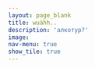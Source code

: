 ```yaml
---
layout: page_blank
title: wuähh..
description: 'алкотур?'
image: 
nav-menu: true
show_tile: true
---
```



<br>
<center>
<div id="zf_div_GIx2xQHHIkcyjWXoNL0KXqD0bdSfVQ5WWAuXTXGO6to"></div><script type="text/javascript">(function() {
try{
var f = document.createElement("iframe");   
f.src = 'https://forms.zohopublic.eu/zohoform/form/oa4ushuuy3quohKiexek/formperma/GIx2xQHHIkcyjWXoNL0KXqD0bdSfVQ5WWAuXTXGO6to?zf_rszfm=1';
f.frameborder = 0;                                           
f.style.height="2721px";
f.style.width="90%";
f.style.transition="all 0.5s ease";// No I18N
var d = document.getElementById("zf_div_GIx2xQHHIkcyjWXoNL0KXqD0bdSfVQ5WWAuXTXGO6to");
d.appendChild(f);
window.addEventListener('message', function (){
var zf_ifrm_data = event.data.split("|");
var zf_perma = zf_ifrm_data[0];
var zf_ifrm_ht_nw = ( parseInt(zf_ifrm_data[1], 10) + 15 ) + "px";
var iframe = document.getElementById("zf_div_GIx2xQHHIkcyjWXoNL0KXqD0bdSfVQ5WWAuXTXGO6to").getElementsByTagName("iframe")[0];
if ( (iframe.src).indexOf('formperma') > 0 && (iframe.src).indexOf(zf_perma) > 0 ) {
var prevIframeHeight = iframe.style.height;
if ( prevIframeHeight != zf_ifrm_ht_nw ) {
iframe.style.height = zf_ifrm_ht_nw;
}   
}
}, false);
}catch(e){}
})();</script>
</center>